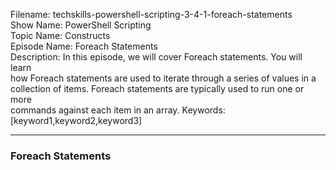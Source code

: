 Filename: techskills-powershell-scripting-3-4-1-foreach-statements  
Show Name: PowerShell Scripting  
Topic Name: Constructs  
Episode Name: Foreach Statements  
Description: In this episode, we will cover Foreach statements. You will learn  
how Foreach statements are used to iterate through a series of values in a  
collection of items. Foreach statements are typically used to run one or more  
commands against each item in an array.
Keywords: [keyword1,keyword2,keyword3]  

---

### Foreach Statements
